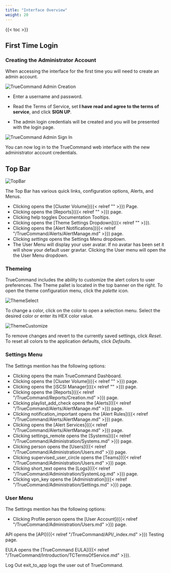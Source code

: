 ```yaml
---
title: "Interface Overview"
weight: 20
---
```


{{< toc >}}

## First Time Login

### Creating the Administrator Account

When accessing the interface for the first time you will need to create an admin account. 

![TrueCommand Admin Creation](/images/TrueCommand/2.0/FirstLogin.png "TrueCommand Admin Creation")

* Enter a username and password.

*  Read the Terms of Service, set **I have read and agree to the terms of service**, and click **SIGN UP**.

* The admin login credentials will be created and you will be presented with the login page.

![TrueCommand Admin Sign In](/images/TrueCommand/2.0/LoginAdmin.png "TrueCommand Admin Sign In")

You can now log in to the TrueCommand web interface with the new administrator account credentials.

## Top Bar

![TopBar](/images/TrueCommand/2.0/TopBar.png "Top Bar")

The Top Bar has various quick links, configuration options, Alerts, and Menus.

+ Clicking <mat-icon role="img" fontset="mdi" aria-hidden="true" class="mat-icon mdi mdi-server-network mat-icon-no-color"></mat-icon> opens the [Cluster Volume]({{< relref "" >}}) Page.
+ Clicking <mat-icon role="img" fontset="mdi" fonticon="mdi-chart-line-stacked"  class="mat-icon mdi mdi-chart-line-stacked mat-icon-no-color" aria-hidden="true"></mat-icon> opens the [Reports]({{< relref "" >}}) page. 
+ Clicking <mat-icon role="img" mattooltip="Toggle documentation tooltips" class="mat-icon material-icons mat-icon-no-color" aria-hidden="true">help</mat-icon> toggles Documentation Tooltips.
+ Clicking <mat-icon role="img" fontset="mdi" fonticon="mdi-palette" mattooltip="Theme settings" class="mat-icon mdi mdi-palette mat-icon-no-color" aria-hidden="true"></mat-icon> opens the [Theme Settings Dropdown]({{< relref "" >}}).
+ Clicking <mat-icon role="img" fontset="mdi" fonticon="mdi-bell" class="mat-icon mdi mdi-bell mat-icon-no-color" aria-hidden="true"></mat-icon> opens the [Alert Notifications]({{< relref "/TrueCommand/Alerts/AlertManage.md" >}}) page.
+ Clicking <i class="material-icons" aria-hidden="true" title="Settings">settings</i> opens the Settings Menu dropdown.
+ The User Menu will display your user avatar. If no avatar has been set it will show your default user gravtar. Clicking the User menu will open the the User Menu dropdown.

### Themeing 

TrueCommand includes the ability to customize the alert colors to user preferences.
The Theme pallet is located in the top banner on the right.
To open the theme configuration menu, click the <i class="material-icons" aria-hidden="true" title="Palette">palette</i> icon.

![ThemeSelect](/images/TrueCommand/2.0/ThemePallete.png "Theme Select")

To change a color, click on the color to open a selection menu. Select the desired color or enter its HEX color value.

![ThemeCustomize](/images/TrueCommand/2.0/ThemePalleteCustom.png "Theme Customize")

To remove changes and revert to the currently saved settings, click *Reset*.
To reset all colors to the application defaults, click *Defaults*.

### Settings Menu

The Settings mention has the following options:

+ Clicking <mat-icon role="img" fontset="mdi" fonticon="mdi-view-dashboard" class="mat-icon mdi mdi-view-dashboard mat-icon-no-color" aria-hidden="true" ></mat-icon> opens the main TrueCommand Dashboard.
+ Clicking <mat-icon role="img" fontset="mdi" aria-hidden="true" class="mat-icon mdi mdi-server-network mat-icon-no-color"></mat-icon> opens the [Cluster Volume]({{< relref "" >}}) page.
+ Clicking <mat-icon role="img" fontset="mdi" fonticon="mdi-database" class="mat-icon mdi mdi-database mat-icon-no-color" aria-hidden="true"></mat-icon> opens the [iSCSI Manager]({{< relref "" >}}) page.
+ Clicking <mat-icon role="img" fontset="mdi" fonticon="mdi-chart-line-stacked"  class="mat-icon mdi mdi-chart-line-stacked mat-icon-no-color" aria-hidden="true"></mat-icon> opens the [Reports]({{< relref "/TrueCommand/Reports/Creation.md" >}}) page.
+ Clicking <mat-icon role="img" class="mat-icon material-icons mat-icon-no-color" aria-hidden="true">playlist_add_check</mat-icon> opens the [Alerts]({{< relref "/TrueCommand/Alerts/AlertManage.md" >}}) page.
+ Clicking <mat-icon role="img" class="mat-icon material-icons mat-icon-no-color" aria-hidden="true">notification_important</mat-icon> opens the [Alert Rules]({{< relref "/TrueCommand/Alerts/AlertManage.md" >}}) page.
+ Clicking <mat-icon role="img" fontset="mdi" fonticon="mdi-cloud-alert" class="mat-icon mdi mdi-cloud-alert mat-icon-no-color" aria-hidden="true"></mat-icon> opens the [Alert Services]({{< relref "/TrueCommand/Alerts/AlertManage.md" >}}) page.
+ Clicking <mat-icon role="img" class="mat-icon material-icons mat-icon-no-color" aria-hidden="true">settings_remote</mat-icon> opens the [Systems]({{< relref "/TrueCommand/Administration/Systems.md" >}}) page.
+ Clicking <mat-icon role="img" class="mat-icon material-icons mat-icon-no-color" aria-hidden="true">person</mat-icon> opens the [Users]({{< relref "/TrueCommand/Administration/Users.md" >}}) page.
+ Clicking <mat-icon role="img" class="mat-icon material-icons mat-icon-no-color" aria-hidden="true">supervised_user_circle</mat-icon>  opens the [Teams]({{< relref "/TrueCommand/Administration/Users.md" >}}) page.
+ Clicking <mat-icon role="img" class="mat-icon material-icons mat-icon-no-color" aria-hidden="true">short_text</mat-icon> opens the [Logs]({{< relref "/TrueCommand/Administration/SystemLog.md" >}}) page.
+ Clicking <mat-icon role="img" class="mat-icon material-icons mat-icon-no-color" aria-hidden="true">vpn_key</mat-icon> opens the [Administration]({{< relref "/TrueCommand/Administration/Settings.md" >}}) page.


### User Menu

The Settings mention has the following options:

+ Clicking 
Profile
<mat-icon role="img" class="mat-icon notranslate material-icons mat-icon-no-color" aria-hidden="true">person</mat-icon> opens the [User Account]({{< relref "/TrueCommand/Administration/Users.md" >}}) page.

API
<mat-icon role="img" fontset="mdi" fonticon="mdi-swap-vertical-bold" class="mat-icon mdi mdi-swap-vertical-bold mat-icon-no-color" aria-hidden="true"></mat-icon> opens the [API]({{< relref "/TrueCommand/API/_index.md" >}}) Testing page.

EULA
<mat-icon role="img" fontset="mdi" fonticon="mdi-file-document-edit" class="mat-icon notranslate mdi mdi-file-document-edit mat-icon-no-color" aria-hidden="true"></mat-icon> opens the [TrueCommand EULA]({{< relref "/TrueCommand/Introduction/TCTermsOfService.md" >}}).

Log Out
<mat-icon role="img" class="mat-icon material-icons mat-icon-no-color" aria-hidden="true">exit_to_app</mat-icon> logs the user out of TrueCommand.

